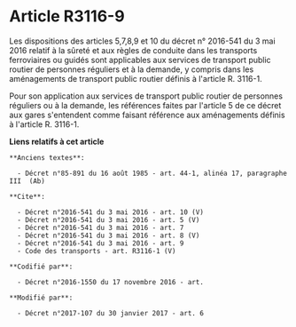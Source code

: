 # Article R3116-9

Les dispositions des articles 5,7,8,9 et 10 du décret n° 2016-541 du 3 mai 2016 relatif à la sûreté et aux règles de conduite
dans les transports ferroviaires ou guidés sont applicables aux services de transport public routier de personnes réguliers
et à la demande, y compris dans les aménagements de transport public routier définis à l'article R. 3116-1. 

Pour son application aux services de transport public routier de personnes réguliers ou à la demande, les références faites
par l'article 5 de ce décret aux gares s'entendent comme faisant référence aux aménagements définis à l'article R. 3116-1.

**Liens relatifs à cet article**

	**Anciens textes**:

	  - Décret n°85-891 du 16 août 1985 - art. 44-1, alinéa 17, paragraphe III  (Ab)

	**Cite**:

	  - Décret n°2016-541 du 3 mai 2016 - art. 10 (V)
	  - Décret n°2016-541 du 3 mai 2016 - art. 5 (V)
	  - Décret n°2016-541 du 3 mai 2016 - art. 7
	  - Décret n°2016-541 du 3 mai 2016 - art. 8 (V)
	  - Décret n°2016-541 du 3 mai 2016 - art. 9
	  - Code des transports - art. R3116-1 (V)

	**Codifié par**:

	  - Décret n°2016-1550 du 17 novembre 2016 - art.

	**Modifié par**:

	  - Décret n°2017-107 du 30 janvier 2017 - art. 6
